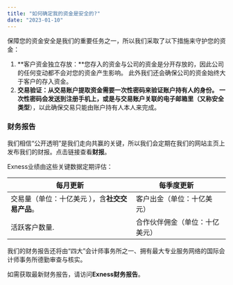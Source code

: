 ```yaml
---
title: "如何确定我的资金是安全的?"
date: "2023-01-10"
---
```


保障您的资金安全是我们的重要任务之一，所以我们采取了以下措施来守护您的资金：

1. **客户资金独立存放：**您存入的资金与公司的资金是分开存放的，因此公司的任何变动都不会对您的资金产生影响。 此外我们还会确保公司的资金始终大于客户的存入资金。
2. **交易验证：**从交易账户提取资金需要一次性密码来验证账户持有人的身份。 一次性密码会发送到注册手机上，或是与交易账户关联的电子邮箱里（又称**安全类型**），以此确保交易只能由账户持有人本人来完成。

### 财务报告

我们相信“公开透明”是我们走向共赢的关键，所以我们会定期在我们的网站主页上发布我们的财报。点击链接查看**财报**。

Exness业绩由这些关键数据定期评估：

| 每月更新 | 每季度更新    |
| --- | --- |
| 交易量（单位：十亿美元 ），含**社交交易产品**。 | 客户出金（单位：十亿美元） |
| 活跃客户数量. | 合作伙伴佣金（单位：十亿美元） |

我们的财务报告还将由“四大”会计师事务所之一、拥有最大专业服务网络的国际会计师事务所德勤审查与核实。

如需获取最新财务报告，请访问**Exness财务报告**。
